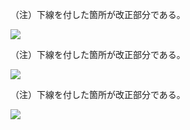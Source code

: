 （注）下線を付した箇所が改正部分である。

![](https://www.nta.go.jp/tmp/1b525d60-d8cd-4f82-a35c-490bbc98c451/images/24b94406e39d0e2e5e97d8348dda920f73aa61a593065730b687018ffbcf09a9.jpg)

（注）下線を付した箇所が改正部分である。

![](https://www.nta.go.jp/tmp/1b525d60-d8cd-4f82-a35c-490bbc98c451/images/fb9be7ee352abf947e3f36392a5b00a052fc81018d6214850a4e4c04e448c129.jpg)

（注）下線を付した箇所が改正部分である。

![](https://www.nta.go.jp/tmp/1b525d60-d8cd-4f82-a35c-490bbc98c451/images/9b71df3e5971432d7b54c6d2a8be30abd9b630e4d8474866fcafbea09f57ca15.jpg)